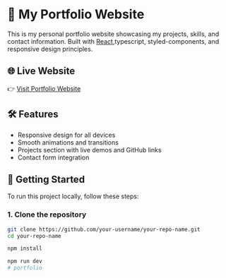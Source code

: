 # 💼 My Portfolio Website

This is my personal portfolio website showcasing my projects, skills, and contact information. Built with [React](https://reactjs.org/),typescript, styled-components, and responsive design principles.

## 🌐 Live Website

👉 [Visit Portfolio Website](https://divyansh9007.github.io/portfolio/)

## 🛠️ Features

- Responsive design for all devices
- Smooth animations and transitions
- Projects section with live demos and GitHub links
- Contact form integration

## 🚀 Getting Started

To run this project locally, follow these steps:

### 1. Clone the repository

```bash
git clone https://github.com/your-username/your-repo-name.git
cd your-repo-name

npm install

npm run dev
#   p o r t f o l i o  
 
